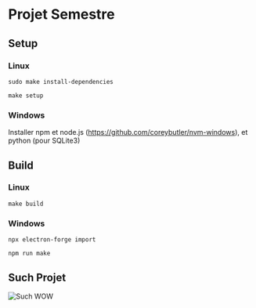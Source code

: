 # Projet Semestre
## Setup
### Linux
`sudo make install-dependencies`

`make setup`

### Windows
Installer npm et node.js (https://github.com/coreybutler/nvm-windows), et python (pour SQLite3)

## Build
### Linux
`make build`

### Windows
`npx electron-forge import`

`npm run make`

## Such Projet
![Such WOW](https://upload.wikimedia.org/wikipedia/commons/d/df/Doge_homemade_meme.jpg)
